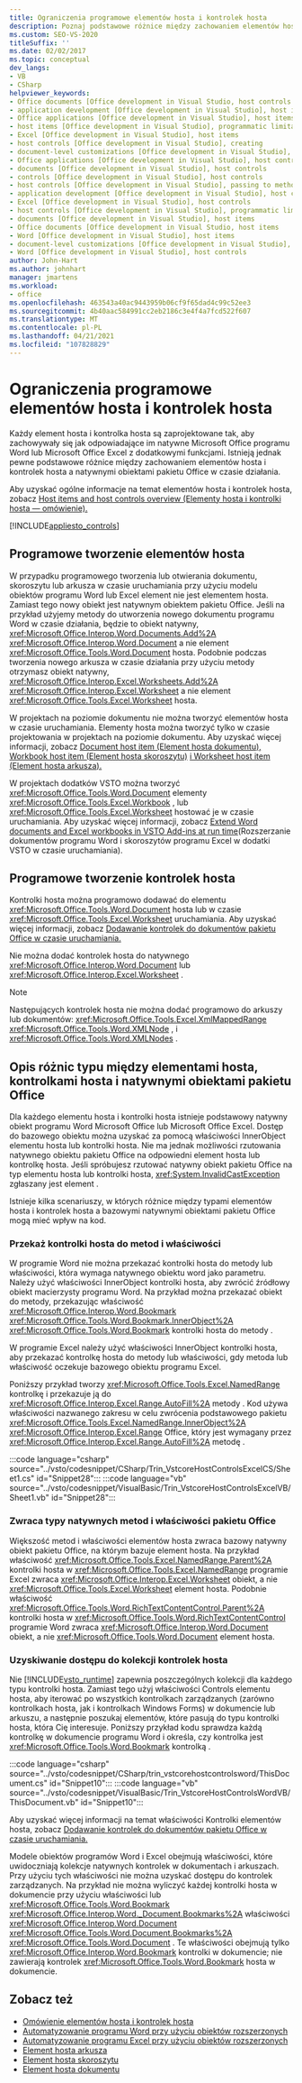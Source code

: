 ```yaml
---
title: Ograniczenia programowe elementów hosta i kontrolek hosta
description: Poznaj podstawowe różnice między zachowaniem elementów hosta i kontrolek hosta a natywnymi obiektami pakietu Office w czasie uruchamiania.
ms.custom: SEO-VS-2020
titleSuffix: ''
ms.date: 02/02/2017
ms.topic: conceptual
dev_langs:
- VB
- CSharp
helpviewer_keywords:
- Office documents [Office development in Visual Studio, host controls
- application development [Office development in Visual Studio], host items
- Office applications [Office development in Visual Studio], host items
- host items [Office development in Visual Studio], programmatic limitations
- Excel [Office development in Visual Studio], host items
- host controls [Office development in Visual Studio], creating
- document-level customizations [Office development in Visual Studio], host controls
- Office applications [Office development in Visual Studio], host controls
- documents [Office development in Visual Studio], host controls
- controls [Office development in Visual Studio], host controls
- host controls [Office development in Visual Studio], passing to methods and properties
- application development [Office development in Visual Studio], host controls
- Excel [Office development in Visual Studio], host controls
- host controls [Office development in Visual Studio], programmatic limitations
- documents [Office development in Visual Studio], host items
- Office documents [Office development in Visual Studio, host items
- Word [Office development in Visual Studio], host items
- document-level customizations [Office development in Visual Studio], host items
- Word [Office development in Visual Studio], host controls
author: John-Hart
ms.author: johnhart
manager: jmartens
ms.workload:
- office
ms.openlocfilehash: 463543a40ac9443959b06cf9f65dad4c99c52ee3
ms.sourcegitcommit: 4b40aac584991cc2eb2186c3e4f4a7fcd522f607
ms.translationtype: MT
ms.contentlocale: pl-PL
ms.lasthandoff: 04/21/2021
ms.locfileid: "107828829"
---
```

# <a name="programmatic-limitations-of-host-items-and-host-controls"></a>Ograniczenia programowe elementów hosta i kontrolek hosta
  Każdy element hosta i kontrolka hosta są zaprojektowane tak, aby zachowywały się jak odpowiadające im natywne Microsoft Office programu Word lub Microsoft Office Excel z dodatkowymi funkcjami. Istnieją jednak pewne podstawowe różnice między zachowaniem elementów hosta i kontrolek hosta a natywnymi obiektami pakietu Office w czasie działania.

 Aby uzyskać ogólne informacje na temat elementów hosta i kontrolek hosta, zobacz [Host items and host controls overview (Elementy hosta i kontrolki hosta — omówienie).](../vsto/host-items-and-host-controls-overview.md)

 [!INCLUDE[appliesto_controls](../vsto/includes/appliesto-controls-md.md)]

## <a name="programmatically-create-host-items"></a>Programowe tworzenie elementów hosta
 W przypadku programowego tworzenia lub otwierania dokumentu, skoroszytu lub arkusza w czasie uruchamiania przy użyciu modelu obiektów programu Word lub Excel element nie jest elementem hosta. Zamiast tego nowy obiekt jest natywnym obiektem pakietu Office. Jeśli na przykład użyjemy metody do utworzenia nowego dokumentu programu Word w czasie działania, będzie to obiekt natywny, <xref:Microsoft.Office.Interop.Word.Documents.Add%2A> <xref:Microsoft.Office.Interop.Word.Document> a nie element <xref:Microsoft.Office.Tools.Word.Document> hosta. Podobnie podczas tworzenia nowego arkusza w czasie działania przy użyciu metody otrzymasz obiekt natywny, <xref:Microsoft.Office.Interop.Excel.Worksheets.Add%2A> <xref:Microsoft.Office.Interop.Excel.Worksheet> a nie element <xref:Microsoft.Office.Tools.Excel.Worksheet> hosta.

 W projektach na poziomie dokumentu nie można tworzyć elementów hosta w czasie uruchamiania. Elementy hosta można tworzyć tylko w czasie projektowania w projektach na poziomie dokumentu. Aby uzyskać więcej informacji, zobacz [Document host item (Element hosta dokumentu),](../vsto/document-host-item.md) [Workbook host item (Element hosta skoroszytu)](../vsto/workbook-host-item.md) [i Worksheet host item (Element hosta arkusza).](../vsto/worksheet-host-item.md)

 W projektach dodatków VSTO można tworzyć <xref:Microsoft.Office.Tools.Word.Document> elementy <xref:Microsoft.Office.Tools.Excel.Workbook> , lub <xref:Microsoft.Office.Tools.Excel.Worksheet> hostować je w czasie uruchamiania. Aby uzyskać więcej informacji, zobacz [Extend Word documents and Excel workbooks in VSTO Add-ins at run time](../vsto/extending-word-documents-and-excel-workbooks-in-vsto-add-ins-at-run-time.md)(Rozszerzanie dokumentów programu Word i skoroszytów programu Excel w dodatki VSTO w czasie uruchamiania).

## <a name="programmatically-create-host-controls"></a>Programowe tworzenie kontrolek hosta
 Kontrolki hosta można programowo dodawać do elementu <xref:Microsoft.Office.Tools.Word.Document> hosta lub w czasie <xref:Microsoft.Office.Tools.Excel.Worksheet> uruchamiania. Aby uzyskać więcej informacji, zobacz [Dodawanie kontrolek do dokumentów pakietu Office w czasie uruchamiania.](../vsto/adding-controls-to-office-documents-at-run-time.md)

 Nie można dodać kontrolek hosta do natywnego <xref:Microsoft.Office.Interop.Word.Document> lub <xref:Microsoft.Office.Interop.Excel.Worksheet> .

> [!NOTE]
> Następujących kontrolek hosta nie można dodać programowo do arkuszy lub dokumentów: <xref:Microsoft.Office.Tools.Excel.XmlMappedRange> <xref:Microsoft.Office.Tools.Word.XMLNode> , i <xref:Microsoft.Office.Tools.Word.XMLNodes> .

## <a name="understand-type-differences-between-host-items-host-controls-and-native-office-objects"></a>Opis różnic typu między elementami hosta, kontrolkami hosta i natywnymi obiektami pakietu Office
 Dla każdego elementu hosta i kontrolki hosta istnieje podstawowy natywny obiekt programu Word Microsoft Office lub Microsoft Office Excel. Dostęp do bazowego obiektu można uzyskać za pomocą właściwości InnerObject elementu hosta lub kontrolki hosta. Nie ma jednak możliwości rzutowania natywnego obiektu pakietu Office na odpowiedni element hosta lub kontrolkę hosta. Jeśli spróbujesz rzutować natywny obiekt pakietu Office na typ elementu hosta lub kontrolki hosta, <xref:System.InvalidCastException> zgłaszany jest element .

 Istnieje kilka scenariuszy, w których różnice między typami elementów hosta i kontrolek hosta a bazowymi natywnymi obiektami pakietu Office mogą mieć wpływ na kod.

### <a name="pass-host-controls-to-methods-and-properties"></a>Przekaż kontrolki hosta do metod i właściwości
 W programie Word nie można przekazać kontrolki hosta do metody lub właściwości, która wymaga natywnego obiektu word jako parametru. Należy użyć właściwości InnerObject kontrolki hosta, aby zwrócić źródłowy obiekt macierzysty programu Word. Na przykład można przekazać obiekt do metody, przekazując właściwość <xref:Microsoft.Office.Interop.Word.Bookmark> <xref:Microsoft.Office.Tools.Word.Bookmark.InnerObject%2A> <xref:Microsoft.Office.Tools.Word.Bookmark> kontrolki hosta do metody .

 W programie Excel należy użyć właściwości InnerObject kontrolki hosta, aby przekazać kontrolkę hosta do metody lub właściwości, gdy metoda lub właściwość oczekuje bazowego obiektu programu Excel.

 Poniższy przykład tworzy <xref:Microsoft.Office.Tools.Excel.NamedRange> kontrolkę i przekazuje ją do <xref:Microsoft.Office.Interop.Excel.Range.AutoFill%2A> metody . Kod używa właściwości nazwanego zakresu w celu zwrócenia podstawowego pakietu <xref:Microsoft.Office.Tools.Excel.NamedRange.InnerObject%2A> <xref:Microsoft.Office.Interop.Excel.Range> Office, który jest wymagany przez <xref:Microsoft.Office.Interop.Excel.Range.AutoFill%2A> metodę .

 :::code language="csharp" source="../vsto/codesnippet/CSharp/Trin_VstcoreHostControlsExcelCS/Sheet1.cs" id="Snippet28":::
 :::code language="vb" source="../vsto/codesnippet/VisualBasic/Trin_VstcoreHostControlsExcelVB/Sheet1.vb" id="Snippet28":::

### <a name="return-types-of-native-office-methods-and-properties"></a>Zwraca typy natywnych metod i właściwości pakietu Office
 Większość metod i właściwości elementów hosta zwraca bazowy natywny obiekt pakietu Office, na którym bazuje element hosta. Na przykład właściwość <xref:Microsoft.Office.Tools.Excel.NamedRange.Parent%2A> kontrolki hosta w <xref:Microsoft.Office.Tools.Excel.NamedRange> programie Excel zwraca <xref:Microsoft.Office.Interop.Excel.Worksheet> obiekt, a nie <xref:Microsoft.Office.Tools.Excel.Worksheet> element hosta. Podobnie właściwość <xref:Microsoft.Office.Tools.Word.RichTextContentControl.Parent%2A> kontrolki hosta w <xref:Microsoft.Office.Tools.Word.RichTextContentControl> programie Word zwraca <xref:Microsoft.Office.Interop.Word.Document> obiekt, a nie <xref:Microsoft.Office.Tools.Word.Document> element hosta.

### <a name="access-collections-of-host-controls"></a>Uzyskiwanie dostępu do kolekcji kontrolek hosta
 Nie [!INCLUDE[vsto_runtime](../vsto/includes/vsto-runtime-md.md)] zapewnia poszczególnych kolekcji dla każdego typu kontrolki hosta. Zamiast tego użyj właściwości Controls elementu hosta, aby iterować po wszystkich kontrolkach zarządzanych (zarówno kontrolkach hosta, jak i kontrolkach Windows Forms) w dokumencie lub arkuszu, a następnie poszukaj elementów, które pasują do typu kontrolki hosta, która Cię interesuje. Poniższy przykład kodu sprawdza każdą kontrolkę w dokumencie programu Word i określa, czy kontrolka jest <xref:Microsoft.Office.Tools.Word.Bookmark> kontrolką .

 :::code language="csharp" source="../vsto/codesnippet/CSharp/trin_vstcorehostcontrolsword/ThisDocument.cs" id="Snippet10":::
 :::code language="vb" source="../vsto/codesnippet/VisualBasic/Trin_VstcoreHostControlsWordVB/ThisDocument.vb" id="Snippet10":::

 Aby uzyskać więcej informacji na temat właściwości Kontrolki elementów hosta, zobacz [Dodawanie kontrolek do dokumentów pakietu Office w czasie uruchamiania.](../vsto/adding-controls-to-office-documents-at-run-time.md)

 Modele obiektów programów Word i Excel obejmują właściwości, które uwidoczniają kolekcje natywnych kontrolek w dokumentach i arkuszach. Przy użyciu tych właściwości nie można uzyskać dostępu do kontrolek zarządzanych. Na przykład nie można wyliczyć każdej kontrolki hosta w dokumencie przy użyciu właściwości lub <xref:Microsoft.Office.Tools.Word.Bookmark> <xref:Microsoft.Office.Interop.Word._Document.Bookmarks%2A> właściwości <xref:Microsoft.Office.Interop.Word.Document> <xref:Microsoft.Office.Tools.Word.Document.Bookmarks%2A> <xref:Microsoft.Office.Tools.Word.Document> . Te właściwości obejmują tylko <xref:Microsoft.Office.Interop.Word.Bookmark> kontrolki w dokumencie; nie zawierają kontrolek <xref:Microsoft.Office.Tools.Word.Bookmark> hosta w dokumencie.

## <a name="see-also"></a>Zobacz też
- [Omówienie elementów hosta i kontrolek hosta](../vsto/host-items-and-host-controls-overview.md)
- [Automatyzowanie programu Word przy użyciu obiektów rozszerzonych](../vsto/automating-word-by-using-extended-objects.md)
- [Automatyzowanie programu Excel przy użyciu obiektów rozszerzonych](../vsto/automating-excel-by-using-extended-objects.md)
- [Element hosta arkusza](../vsto/worksheet-host-item.md)
- [Element hosta skoroszytu](../vsto/workbook-host-item.md)
- [Element hosta dokumentu](../vsto/document-host-item.md)
